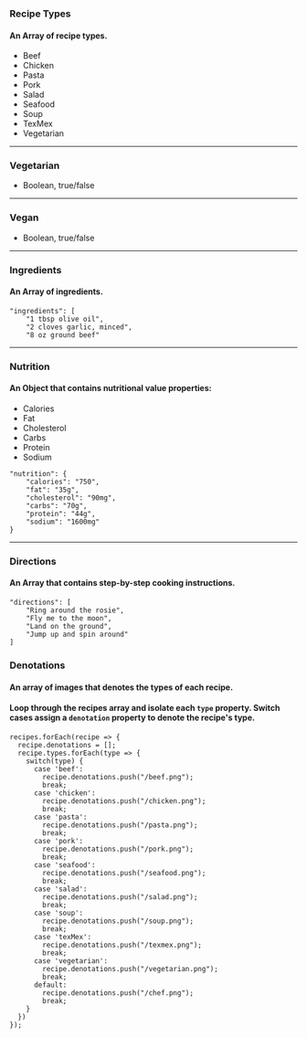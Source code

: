 ### Recipe Types

#### An Array of recipe types.

- Beef
- Chicken
- Pasta
- Pork
- Salad
- Seafood
- Soup
- TexMex
- Vegetarian

-------

### Vegetarian

- Boolean, true/false

-------

### Vegan

- Boolean, true/false

-------

### Ingredients

#### An Array of ingredients.

```
"ingredients": [
    "1 tbsp olive oil",
    "2 cloves garlic, minced",
    "8 oz ground beef"
```

-------

### Nutrition

#### An Object that contains nutritional value properties:
- Calories
- Fat
- Cholesterol
- Carbs
- Protein
- Sodium

```
"nutrition": {
    "calories": "750",
    "fat": "35g",
    "cholesterol": "90mg",
    "carbs": "70g",
    "protein": "44g",
    "sodium": "1600mg"
}
```

-------

### Directions
#### An Array that contains step-by-step cooking instructions.

```
"directions": [
    "Ring around the rosie",
    "Fly me to the moon",
    "Land on the ground",
    "Jump up and spin around"
]
```

### Denotations
#### An array of images that denotes the types of each recipe.
#### Loop through the recipes array and isolate each `type` property. Switch cases assign a `denotation` property to denote the recipe's type.

```
recipes.forEach(recipe => {
  recipe.denotations = [];
  recipe.types.forEach(type => {
    switch(type) {
      case 'beef':
        recipe.denotations.push("/beef.png");
        break;
      case 'chicken':
        recipe.denotations.push("/chicken.png");
        break;
      case 'pasta':
        recipe.denotations.push("/pasta.png");
        break;
      case 'pork':
        recipe.denotations.push("/pork.png");
        break;
      case 'seafood':
        recipe.denotations.push("/seafood.png");
        break;
      case 'salad':
        recipe.denotations.push("/salad.png");
        break;
      case 'soup':
        recipe.denotations.push("/soup.png");
        break;
      case 'texMex':
        recipe.denotations.push("/texmex.png");
        break;  
      case 'vegetarian':
        recipe.denotations.push("/vegetarian.png");
        break;
      default:
        recipe.denotations.push("/chef.png");
        break;
    }
  })
});
```